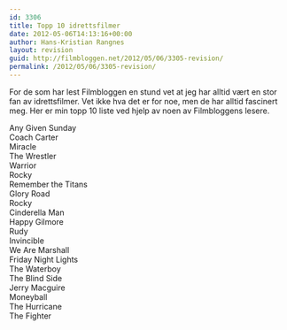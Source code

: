 ```yaml
---
id: 3306
title: Topp 10 idrettsfilmer
date: 2012-05-06T14:13:16+00:00
author: Hans-Kristian Rangnes
layout: revision
guid: http://filmbloggen.net/2012/05/06/3305-revision/
permalink: /2012/05/06/3305-revision/
---
```

For de som har lest Filmbloggen en stund vet at jeg har alltid vært en stor fan av idrettsfilmer. Vet ikke hva det er for noe, men de har alltid fascinert meg. Her er min topp 10 liste ved hjelp av noen av Filmbloggens lesere.

Any Given Sunday  
Coach Carter  
Miracle  
The Wrestler  
Warrior  
Rocky  
Remember the Titans  
Glory Road  
Rocky  
Cinderella Man  
Happy Gilmore  
Rudy  
Invincible  
We Are Marshall  
Friday Night Lights  
The Waterboy  
The Blind Side  
Jerry Macguire  
Moneyball  
The Hurricane  
The Fighter